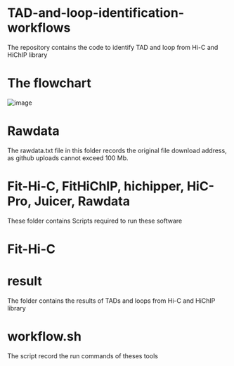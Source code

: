 # TAD-and-loop-identification-workflows
The repository contains the code to identify TAD and loop from Hi-C and HiChIP library
# The flowchart
![image](https://github.com/Bio-protocol/TAD-and-loop-identification-workflows/tree/master/workflow/workflow.png)
# Rawdata
The rawdata.txt file in this folder records the original file download address, as github uploads cannot exceed 100 Mb.
# Fit-Hi-C, FitHiChIP, hichipper, HiC-Pro, Juicer, Rawdata
These folder contains Scripts required to run these software
# Fit-Hi-C
# result
The folder contains the results of TADs and loops from Hi-C and HiChIP library
# workflow.sh
The script record the run commands of theses tools
